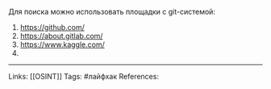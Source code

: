 Для поиска можно использовать площадки с git-системой:
1. https://github.com/
2. https://about.gitlab.com/
3. https://www.kaggle.com/
4. 
___
Links: [[OSINT]]
Tags: #лайфхак 
References: 